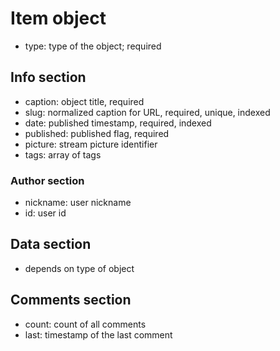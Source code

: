 # Item object
* type: type of the object; required

## Info section
* caption: object title, required
* slug: normalized caption for URL, required, unique, indexed
* date: published timestamp, required, indexed
* published: published flag, required
* picture: stream picture identifier
* tags: array of tags

### Author section
* nickname: user nickname
* id: user id

## Data section
* depends on type of object

## Comments section
* count: count of all comments
* last: timestamp of the last comment
